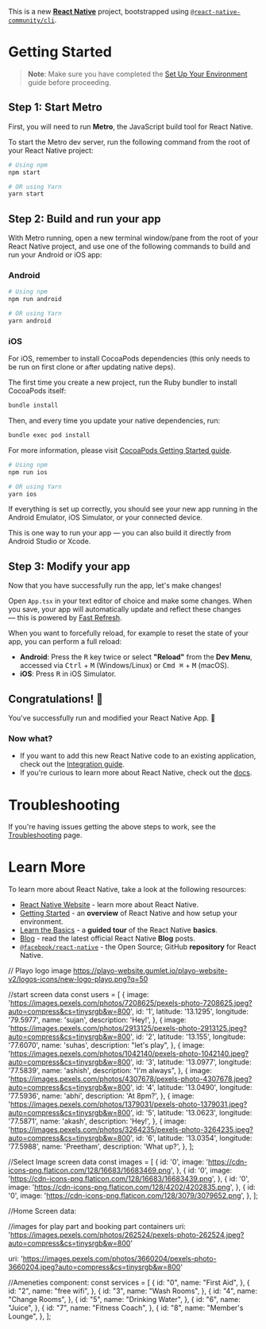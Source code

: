 This is a new [**React Native**](https://reactnative.dev) project, bootstrapped using [`@react-native-community/cli`](https://github.com/react-native-community/cli).

# Getting Started

> **Note**: Make sure you have completed the [Set Up Your Environment](https://reactnative.dev/docs/set-up-your-environment) guide before proceeding.

## Step 1: Start Metro

First, you will need to run **Metro**, the JavaScript build tool for React Native.

To start the Metro dev server, run the following command from the root of your React Native project:

```sh
# Using npm
npm start

# OR using Yarn
yarn start
```

## Step 2: Build and run your app

With Metro running, open a new terminal window/pane from the root of your React Native project, and use one of the following commands to build and run your Android or iOS app:

### Android

```sh
# Using npm
npm run android

# OR using Yarn
yarn android
```

### iOS

For iOS, remember to install CocoaPods dependencies (this only needs to be run on first clone or after updating native deps).

The first time you create a new project, run the Ruby bundler to install CocoaPods itself:

```sh
bundle install
```

Then, and every time you update your native dependencies, run:

```sh
bundle exec pod install
```

For more information, please visit [CocoaPods Getting Started guide](https://guides.cocoapods.org/using/getting-started.html).

```sh
# Using npm
npm run ios

# OR using Yarn
yarn ios
```

If everything is set up correctly, you should see your new app running in the Android Emulator, iOS Simulator, or your connected device.

This is one way to run your app — you can also build it directly from Android Studio or Xcode.

## Step 3: Modify your app

Now that you have successfully run the app, let's make changes!

Open `App.tsx` in your text editor of choice and make some changes. When you save, your app will automatically update and reflect these changes — this is powered by [Fast Refresh](https://reactnative.dev/docs/fast-refresh).

When you want to forcefully reload, for example to reset the state of your app, you can perform a full reload:

- **Android**: Press the <kbd>R</kbd> key twice or select **"Reload"** from the **Dev Menu**, accessed via <kbd>Ctrl</kbd> + <kbd>M</kbd> (Windows/Linux) or <kbd>Cmd ⌘</kbd> + <kbd>M</kbd> (macOS).
- **iOS**: Press <kbd>R</kbd> in iOS Simulator.

## Congratulations! :tada:

You've successfully run and modified your React Native App. :partying_face:

### Now what?

- If you want to add this new React Native code to an existing application, check out the [Integration guide](https://reactnative.dev/docs/integration-with-existing-apps).
- If you're curious to learn more about React Native, check out the [docs](https://reactnative.dev/docs/getting-started).

# Troubleshooting

If you're having issues getting the above steps to work, see the [Troubleshooting](https://reactnative.dev/docs/troubleshooting) page.

# Learn More

To learn more about React Native, take a look at the following resources:

- [React Native Website](https://reactnative.dev) - learn more about React Native.
- [Getting Started](https://reactnative.dev/docs/environment-setup) - an **overview** of React Native and how setup your environment.
- [Learn the Basics](https://reactnative.dev/docs/getting-started) - a **guided tour** of the React Native **basics**.
- [Blog](https://reactnative.dev/blog) - read the latest official React Native **Blog** posts.
- [`@facebook/react-native`](https://github.com/facebook/react-native) - the Open Source; GitHub **repository** for React Native.


// Playo logo image
https://playo-website.gumlet.io/playo-website-v2/logos-icons/new-logo-playo.png?q=50


//start screen data
const users = [
    {
      image:
        'https://images.pexels.com/photos/7208625/pexels-photo-7208625.jpeg?auto=compress&cs=tinysrgb&w=800',
      id: '1',
      latitude: '13.1295',
      longitude: '79.5977',
      name: 'sujan',
      description: 'Hey!',
    },
    {
      image:
        'https://images.pexels.com/photos/2913125/pexels-photo-2913125.jpeg?auto=compress&cs=tinysrgb&w=800',
      id: '2',
      latitude: '13.155',
      longitude: '77.6070',
      name: 'suhas',
      description: "let's play",
    },
    {
      image:
        'https://images.pexels.com/photos/1042140/pexels-photo-1042140.jpeg?auto=compress&cs=tinysrgb&w=800',
      id: '3',
      latitude: '13.0977',
      longitude: '77.5839',
      name: 'ashish',
      description: "I'm always",
    },
    {
      image:
        'https://images.pexels.com/photos/4307678/pexels-photo-4307678.jpeg?auto=compress&cs=tinysrgb&w=800',
      id: '4',
      latitude: '13.0490',
      longitude: '77.5936',
      name: 'abhi',
      description: 'At 8pm?',
    },
    {
      image:
        'https://images.pexels.com/photos/1379031/pexels-photo-1379031.jpeg?auto=compress&cs=tinysrgb&w=800',
      id: '5',
      latitude: '13.0623',
      longitude: '77.5871',
      name: 'akash',
      description: 'Hey!',
    },
    {
      image:
        'https://images.pexels.com/photos/3264235/pexels-photo-3264235.jpeg?auto=compress&cs=tinysrgb&w=800',
      id: '6',
      latitude: '13.0354',
      longitude: '77.5988',
      name: 'Preetham',
      description: 'What up?',
    },
];

//Select Image screen data
const images = [
    {
      id: '0',
      image: 'https://cdn-icons-png.flaticon.com/128/16683/16683469.png',
    },
    {
      id: '0',
      image: 'https://cdn-icons-png.flaticon.com/128/16683/16683439.png',
    },
    {
      id: '0',
      image: 'https://cdn-icons-png.flaticon.com/128/4202/4202835.png',
    },
    {
      id: '0',
      image: 'https://cdn-icons-png.flaticon.com/128/3079/3079652.png',
    },
];

//Home Screen data:

//images for play part and booking part containers
uri: 'https://images.pexels.com/photos/262524/pexels-photo-262524.jpeg?auto=compress&cs=tinysrgb&w=800'

uri: 'https://images.pexels.com/photos/3660204/pexels-photo-3660204.jpeg?auto=compress&cs=tinysrgb&w=800'

//Ameneties component:
const services = [
    {
      id: "0",
      name: "First Aid",
    },
    {
      id: "2",
      name: "free wifi",
    },
    {
      id: "3",
      name: "Wash Rooms",
    },
    {
      id: "4",
      name: "Change Rooms",
    },
    {
      id: "5",
      name: "Drinking Water",
    },
    {
      id: "6",
      name: "Juice",
    },
    {
      id: "7",
      name: "Fitness Coach",
    },
    {
      id: "8",
      name: "Member's Lounge",
    },
];
